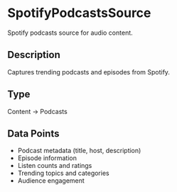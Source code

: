 # SpotifyPodcastsSource

Spotify podcasts source for audio content.

## Description
Captures trending podcasts and episodes from Spotify.

## Type
Content → Podcasts

## Data Points
- Podcast metadata (title, host, description)
- Episode information
- Listen counts and ratings
- Trending topics and categories
- Audience engagement
